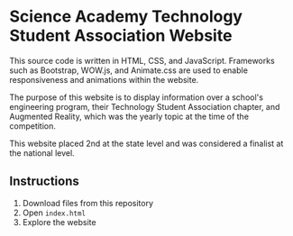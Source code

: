 # Science Academy Technology Student Association Website
This source code is written in HTML, CSS, and JavaScript. Frameworks such as Bootstrap, WOW.js, and Animate.css are used to enable responsiveness and animations within the website. 

The purpose of this website is to display information over a school's engineering program, their Technology Student Association chapter, and Augmented Reality, which was the yearly topic at the time of the competition.

This website placed 2nd at the state level and was considered a finalist at the national level.

## Instructions
1. Download files from this repository
1. Open `index.html`
1. Explore the website